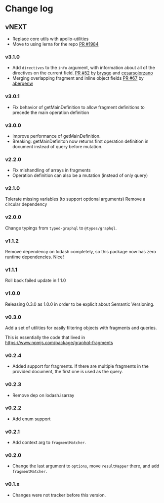 # Change log

## vNEXT
- Replace core utils with apollo-utilities
- Move to using lerna for the repo [PR #1984](https://github.com/apollographql/apollo-client/pull/1984)

### v3.1.0
- Add `directives` to the `info` argument, with information about all of the directives on the current field. [PR #52](https://github.com/apollographql/graphql-anywhere/pull/52) by [brysgo](https://github.com/brysgo) and [cesarsolorzano](https://github.com/cesarsolorzano)
- Merging overlapping fragment and inline object fields [PR #67](https://github.com/apollographql/graphql-anywhere/pull/67) by [abergenw](https://github.com/abergenw)

### v3.0.1
- Fix behavior of getMainDefinition to allow fragment definitions to precede the main operation definition

### v3.0.0
- Improve performance of getMainDefinition.
- Breaking: getMainDefiniton now returns first operation definition in document instead of query before mutation.

### v2.2.0
- Fix mishandling of arrays in fragments
- Operation definition can also be a mutation (instead of only query)

### v2.1.0

Tolerate missing variables (to support optional arguments)
Remove a circular dependency

### v2.0.0

Change typings from `typed-graphql` to `@types/graphql`.

### v1.1.2

Remove dependency on lodash completely, so this package now has zero runtime dependencies. Nice!

### v1.1.1

Roll back failed update in 1.1.0

### v1.0.0

Releasing 0.3.0 as 1.0.0 in order to be explicit about Semantic Versioning.

### v0.3.0

Add a set of utilities for easily filtering objects with fragments and queries.

This is essentially the code that lived in https://www.npmjs.com/package/graphql-fragments

### v0.2.4

- Added support for fragments. If there are multiple fragments in the provided document, the first one is used as the query.

### v0.2.3

- Remove dep on lodash.isarray

### v0.2.2

- Add enum support

### v0.2.1

- Add context arg to `fragmentMatcher`.

### v0.2.0

- Change the last argument to `options`, move `resultMapper` there, and add `fragmentMatcher`.

### v0.1.x

- Changes were not tracker before this version.
